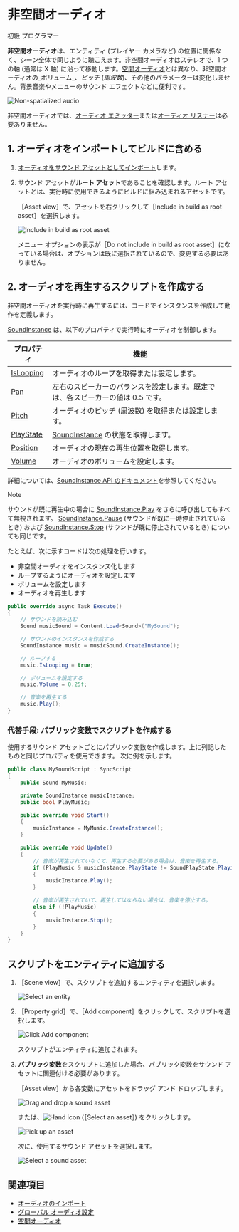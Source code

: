 # 非空間オーディオ

<span class="label label-doc-level">初級</span>
<span class="label label-doc-audience">プログラマー</span>

**非空間オーディオ**は、エンティティ (プレイヤー カメラなど) の位置に関係なく、シーン全体で同じように聴こえます。非空間オーディオはステレオで、1 つの軸 (通常は X 軸) に沿って移動します。[空間オーディオ](spatialized-audio.md)とは異なり、非空間オーディオの_ボリューム_、_ピッチ_ (_周波数_)、その他のパラメーターは変化しません。背景音楽やメニューのサウンド エフェクトなどに便利です。

![Non-spatialized audio](media/audio-index-non-spatialized-audio.png)

非空間オーディオでは、[オーディオ エミッター](audio-emitters.md)または[オーディオ リスナー](audio-listeners.md)は必要ありません。

## 1. オーディオをインポートしてビルドに含める

1. [オーディオをサウンド アセットとしてインポート](import-audio.md)します。

2. サウンド アセットが**ルート アセット**であることを確認します。ルート アセットとは、実行時に使用できるようにビルドに組み込まれるアセットです。

   ［Asset view］で、アセットを右クリックして［Include in build as root asset］を選択します。

    ![Include in build as root asset](media/audio-include-in-build-as-root-asset.png)

    メニュー オプションの表示が［Do not include in build as root asset］になっている場合は、オプションは既に選択されているので、変更する必要はありません。

## 2. オーディオを再生するスクリプトを作成する

非空間オーディオを実行時に再生するには、コードでインスタンスを作成して動作を定義します。

[SoundInstance](xref:Stride.Audio.SoundInstance) は、以下のプロパティで実行時にオーディオを制御します。

| プロパティ  | 機能 |
|-------    |-------|
| [IsLooping](xref:Stride.Audio.SoundInstance.IsLooping) | オーディオのループを取得または設定します。 |
| [Pan](xref:Stride.Audio.SoundInstance.Pan)       | 左右のスピーカーのバランスを設定します。既定では、各スピーカーの値は 0.5 です。 |
| [Pitch](xref:Stride.Audio.SoundInstance.Pitch)     | オーディオのピッチ (周波数) を取得または設定します。 |
| [PlayState](xref:Stride.Audio.SoundInstance.PlayState)	| [SoundInstance](xref:Stride.Audio.SoundInstance) の状態を取得します。 |
| [Position](xref:Stride.Audio.SoundInstance.Position)	| オーディオの現在の再生位置を取得します。 |
| [Volume](xref:Stride.Audio.SoundInstance.Volume)	| オーディオのボリュームを設定します。 |

詳細については、[SoundInstance API のドキュメント](xref:Stride.Audio.SoundInstance)を参照してください。

> [!NOTE]
サウンドが既に再生中の場合に [SoundInstance.Play](xref:Stride.Audio.SoundInstance.Play) をさらに呼び出してもすべて無視されます。
[SoundInstance.Pause](xref:Stride.Audio.SoundInstance.Pause) (サウンドが既に一時停止されているとき) および [SoundInstance.Stop](xref:Stride.Audio.SoundInstance.Stop) (サウンドが既に停止されているとき) についても同じです。

たとえば、次に示すコードは次の処理を行います。

* 非空間オーディオをインスタンス化します
* ループするようにオーディオを設定します
* ボリュームを設定します
* オーディオを再生します

```cs
public override async Task Execute()
{
    // サウンドを読み込む
    Sound musicSound = Content.Load<Sound>("MySound");

    // サウンドのインスタンスを作成する
    SoundInstance music = musicSound.CreateInstance();

    // ループする
    music.IsLooping = true;

    // ボリュームを設定する
    music.Volume = 0.25f;

    // 音楽を再生する
    music.Play();
}
```

### 代替手段: パブリック変数でスクリプトを作成する

使用するサウンド アセットごとにパブリック変数を作成します。上に列記したものと同じプロパティを使用できます。
次に例を示します。

```cs
public class MySoundScript : SyncScript
{
    public Sound MyMusic;

    private SoundInstance musicInstance;
    public bool PlayMusic;

    public override void Start()
    {
        musicInstance = MyMusic.CreateInstance();
    }

    public override void Update()
    {
        // 音楽が再生されていなくて、再生する必要がある場合は、音楽を再生する。
        if (PlayMusic & musicInstance.PlayState != SoundPlayState.Playing)
        {
            musicInstance.Play();
        }

        // 音楽が再生されていて、再生してはならない場合は、音楽を停止する。
        else if (!PlayMusic)
        {
            musicInstance.Stop();
        }
    }
}
```
## スクリプトをエンティティに追加する

1. ［Scene view］で、スクリプトを追加するエンティティを選択します。

    ![Select an entity](media/audio-add-audiolistener-component-select-entity.png)

2. ［Property grid］で、［Add component］をクリックして、スクリプトを選択します。

    ![Click Add component](media/audio-emitters-add-script-component.png)

    スクリプトがエンティティに追加されます。

3. **パブリック変数**をスクリプトに追加した場合、パブリック変数をサウンド アセットに関連付ける必要があります。

   ［Asset view］から各変数にアセットをドラッグ アンド ドロップします。

    ![Drag and drop a sound asset](media/entity-audio-drag-and-drop-audio-asset-to-script-component.gif)

    または、![Hand icon](~/manual/game-studio/media/hand-icon.png) (［Select an asset］) をクリックします。

    ![Pick up an asset](media/audio-play-script-component-pick-an-asset.png)

    次に、使用するサウンド アセットを選択します。

    ![Select a sound asset](media/audio-play-audioemitter-component-add-select-audio-asset.png)

## 関連項目
* [オーディオのインポート](import-audio.md)
* [グローバル オーディオ設定](global-audio-settings.md)
* [空間オーディオ](spatialized-audio.md)
